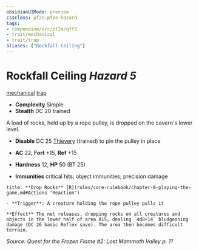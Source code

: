 ```yaml
---
obsidianUIMode: preview
cssclass: pf2e,pf2e-hazard
tags:
- compendium/src/pf2e/qff2
- trait/mechanical
- trait/trap
aliases: ["Rockfall Ceiling"]
---
```

# Rockfall Ceiling *Hazard 5*  
[mechanical](rules/traits/mechanical.md "Mechanical Hazard Trait")  [trap](rules/traits/trap.md "Trap Hazard Trait")  

- **Complexity** Simple
- **Stealth** DC 20 trained  

A load of rocks, held up by a rope pulley, is dropped on the cavern's lower level.

- **Disable** DC 25 [Thievery](compendium/skills.md#Thievery) (trained) to pin the pulley in place  

- **AC** 22, **Fort** +15, **Ref** +15
- **Hardness** 12, **HP** 50 (BT 25)
- **Immunities** critical hits; object immunities; precision damage

```ad-embed-ability
title: **Drop Rocks** [R](rules/core-rulebook/chapter-9-playing-the-game.md#Actions "Reaction")

- **Trigger**: A creature holding the rope pulley pulls it

**Effect** The net releases, dropping rocks on all creatures and objects in the lower half of area A15, dealing `4d8+14` bludgeoning damage (DC 26 basic Reflex save). The area then becomes difficult terrain.
```

*Source: Quest for the Frozen Flame #2: Lost Mammoth Valley p. 11*